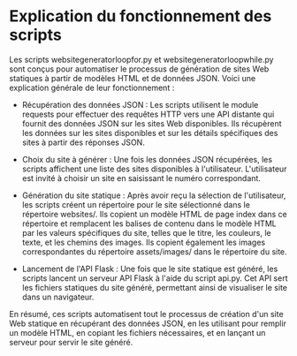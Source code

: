 # Explication du fonctionnement des scripts

Les scripts websitegeneratorloopfor.py et websitegeneratorloopwhile.py sont conçus pour automatiser le processus de génération de sites Web statiques à partir de modèles HTML et de données JSON. Voici une explication générale de leur fonctionnement :

- Récupération des données JSON :
        Les scripts utilisent le module requests pour effectuer des requêtes HTTP vers une API distante qui fournit des données JSON sur les sites Web disponibles.
        Ils récupèrent les données sur les sites disponibles et sur les détails spécifiques des sites à partir des réponses JSON.

- Choix du site à générer :
        Une fois les données JSON récupérées, les scripts affichent une liste des sites disponibles à l'utilisateur.
        L'utilisateur est invité à choisir un site en saisissant le numéro correspondant.

- Génération du site statique :
        Après avoir reçu la sélection de l'utilisateur, les scripts créent un répertoire pour le site sélectionné dans le répertoire websites/.
        Ils copient un modèle HTML de page index dans ce répertoire et remplacent les balises de contenu dans le modèle HTML par les valeurs spécifiques du site, telles que le titre, les couleurs, le texte, et les chemins des images.
        Ils copient également les images correspondantes du répertoire assets/images/ dans le répertoire du site.

- Lancement de l'API Flask :
        Une fois que le site statique est généré, les scripts lancent un serveur API Flask à l'aide du script api.py.
        Cet API sert les fichiers statiques du site généré, permettant ainsi de visualiser le site dans un navigateur.

En résumé, ces scripts automatisent tout le processus de création d'un site Web statique en récupérant des données JSON, en les utilisant pour remplir un modèle HTML, en copiant les fichiers nécessaires, et en lançant un serveur pour servir le site généré.
